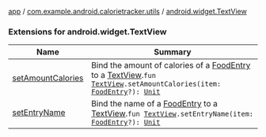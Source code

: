 [app](../../index.md) / [com.example.android.calorietracker.utils](../index.md) / [android.widget.TextView](./index.md)

### Extensions for android.widget.TextView

| Name | Summary |
|---|---|
| [setAmountCalories](set-amount-calories.md) | Bind the amount of calories of a [FoodEntry](../../com.example.android.calorietracker.data.models/-food-entry/index.md) to a [TextView](https://developer.android.com/reference/android/widget/TextView.html).`fun `[`TextView`](https://developer.android.com/reference/android/widget/TextView.html)`.setAmountCalories(item: `[`FoodEntry`](../../com.example.android.calorietracker.data.models/-food-entry/index.md)`?): `[`Unit`](https://kotlinlang.org/api/latest/jvm/stdlib/kotlin/-unit/index.html) |
| [setEntryName](set-entry-name.md) | Bind the name of a [FoodEntry](../../com.example.android.calorietracker.data.models/-food-entry/index.md) to a [TextView](https://developer.android.com/reference/android/widget/TextView.html).`fun `[`TextView`](https://developer.android.com/reference/android/widget/TextView.html)`.setEntryName(item: `[`FoodEntry`](../../com.example.android.calorietracker.data.models/-food-entry/index.md)`?): `[`Unit`](https://kotlinlang.org/api/latest/jvm/stdlib/kotlin/-unit/index.html) |
